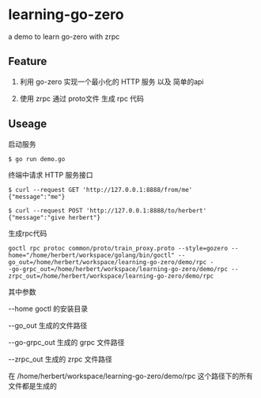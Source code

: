 # learning-go-zero

a demo to learn go-zero with zrpc

## Feature

1. 利用 go-zero 实现一个最小化的 HTTP 服务 以及 简单的api

2. 使用 zrpc 通过 proto文件 生成 rpc 代码

## Useage

启动服务

```shell
$ go run demo.go
```

终端中请求 HTTP 服务接口

```shell
$ curl --request GET 'http://127.0.0.1:8888/from/me'
{"message":"me"}

$ curl --request POST 'http://127.0.0.1:8888/to/herbert'
{"message":"give herbert"}
```

生成rpc代码

```shell
goctl rpc protoc common/proto/train_proxy.proto --style=gozero --home="/home/herbert/workspace/golang/bin/goctl" --go_out=/home/herbert/workspace/learning-go-zero/demo/rpc -
-go-grpc_out=/home/herbert/workspace/learning-go-zero/demo/rpc --zrpc_out=/home/herbert/workspace/learning-go-zero/demo/rpc
```

其中参数

--home goctl 的安装目录

--go_out 生成的文件路径

--go-grpc_out 生成的 grpc 文件路径

--zrpc_out 生成的 zrpc 文件路径



在 /home/herbert/workspace/learning-go-zero/demo/rpc 这个路径下的所有文件都是生成的
